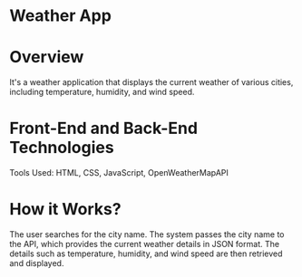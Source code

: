 # Weather App

# Overview
It's a weather application that displays the current weather of various cities, including temperature, humidity, and wind speed.

# Front-End and Back-End Technologies
Tools Used: HTML, CSS, JavaScript, OpenWeatherMapAPI

# How it Works?
The user searches for the city name. The system passes the city name to the API, which provides the current weather details in JSON format. The details such as temperature, humidity, and wind speed are then retrieved and displayed.
